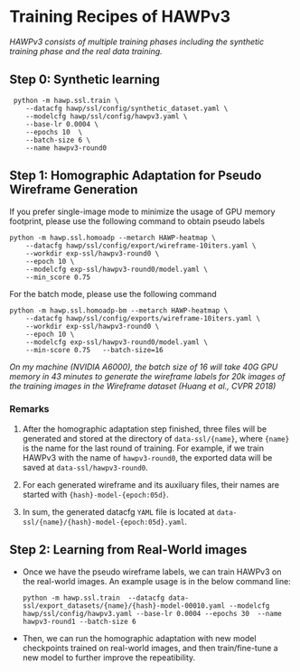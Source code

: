 # Training Recipes of HAWPv3 

*HAWPv3 consists of multiple training phases including the synthetic training phase and the real data training.*

## Step 0: Synthetic learning

```
 python -m hawp.ssl.train \
    --datacfg hawp/ssl/config/synthetic_dataset.yaml \
    --modelcfg hawp/ssl/config/hawpv3.yaml \
    --base-lr 0.0004 \
    --epochs 10  \
    --batch-size 6 \
    --name hawpv3-round0
```

## Step 1: Homographic Adaptation for Pseudo Wireframe Generation

If you prefer single-image mode to minimize the usage of GPU memory footprint, please use the following command to obtain pseudo labels
```
python -m hawp.ssl.homoadp --metarch HAWP-heatmap \
    --datacfg hawp/ssl/config/export/wireframe-10iters.yaml \
    --workdir exp-ssl/hawpv3-round0 \
    --epoch 10 \
    --modelcfg exp-ssl/hawpv3-round0/model.yaml \
    --min_score 0.75 

```

For the batch mode, please use the following command 
```
python -m hawp.ssl.homoadp-bm --metarch HAWP-heatmap \
    --datacfg hawp/ssl/config/exports/wireframe-10iters.yaml \
    --workdir exp-ssl/hawpv3-round0 \
    --epoch 10 \
    --modelcfg exp-ssl/hawpv3-round0/model.yaml \
    --min-score 0.75   --batch-size=16
```
*On my machine (NVIDIA A6000), the batch size of 16 will take 40G GPU memory in 43 minutes to generate the wireframe labels for 20k images of the training images in the Wireframe dataset (Huang et al., CVPR 2018)*

### Remarks
1. After the homographic adaptation step finished, three files will be generated and stored at the directory of ```data-ssl/{name}```, where ```{name}``` is the name for the last round of training. For example, if we train HAWPv3 with the name of ```hawpv3-round0```, the exported data will be saved at ```data-ssl/hawpv3-round0```.

2. For each generated wireframe and its auxiluary files, their names are started with ```{hash}-model-{epoch:05d}```.

3. In sum, the generated datacfg ``YAML`` file is located at ``data-ssl/{name}/{hash}-model-{epoch:05d}.yaml``.
## Step 2: Learning from Real-World images

- Once we have the pseudo wireframe labels, we can train HAWPv3 on the real-world images. An example usage is in the below command line:
    ```
    python -m hawp.ssl.train  --datacfg data-ssl/export_datasets/{name}/{hash}-model-00010.yaml --modelcfg hawp/ssl/config/hawpv3.yaml --base-lr 0.0004 --epochs 30  --name hawpv3-round1 --batch-size 6
    ```

- Then, we can run the homographic adaptation with new model checkpoints trained on real-world images, and then train/fine-tune a new model to further improve the repeatibility.

